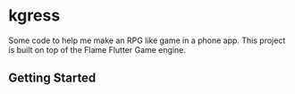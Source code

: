 # kgress

Some code to help me make an RPG like game in a phone app.  This project is built on top of the Flame Flutter Game engine.

## Getting Started

